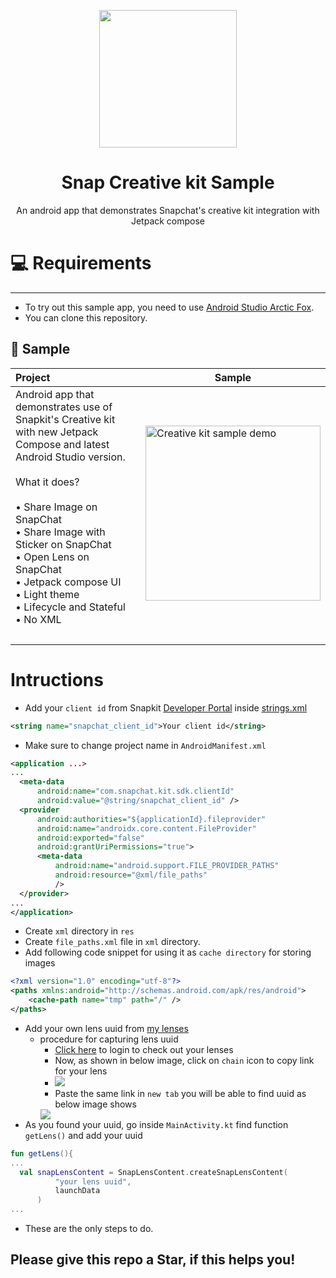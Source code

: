 <p align="center"><img src="https://user-images.githubusercontent.com/57827233/137875987-48a56729-501e-44f1-a85d-133886479072.png" width="220"></p>

<h1 align="center">Snap Creative kit Sample</h1>
<p align="center">An android app that demonstrates Snapchat's creative kit integration with Jetpack compose</p>

# 💻 Requirements
------------
- To try out this sample app, you need to use [Android Studio Arctic Fox](https://developer.android.com/studio).
- You can clone this repository.

🧬 Sample
------------

| Project | Sample |
| :--- | --- |
| Android app that demonstrates use of Snapkit's Creative kit with new Jetpack Compose and latest Android Studio version.<br><br> What it does? <br><br> • Share Image on SnapChat <br>• Share Image with Sticker on SnapChat <br>• Open Lens on SnapChat <br>• Jetpack compose UI<br>• Light theme<br>• Lifecycle and Stateful<br>• No XML <br><br>  | <img src="video/creative kit demo.gif" width="280" alt="Creative kit sample demo">|
|  |  |

# Intructions
- Add your `client id` from Snapkit [Developer Portal](https://kit.snapchat.com/manage/) inside [strings.xml](https://github.com/Horizon733/snap-loginkit-sample/blob/master/app/src/main/res/values/strings.xml)
``` xml
<string name="snapchat_client_id">Your client id</string>
```
- Make sure to change project name in `AndroidManifest.xml`
```xml
<application ...>
...
  <meta-data
      android:name="com.snapchat.kit.sdk.clientId"
      android:value="@string/snapchat_client_id" />
  <provider
      android:authorities="${applicationId}.fileprovider"
      android:name="androidx.core.content.FileProvider"
      android:exported="false"
      android:grantUriPermissions="true">
      <meta-data
          android:name="android.support.FILE_PROVIDER_PATHS"
          android:resource="@xml/file_paths"
          />
  </provider>
...
</application>
```
- Create `xml` directory in `res` 
- Create `file_paths.xml` file in `xml` directory.
- Add following code snippet for using it as `cache directory` for storing images
```xml
<?xml version="1.0" encoding="utf-8"?>
<paths xmlns:android="http://schemas.android.com/apk/res/android">
    <cache-path name="tmp" path="/" />
</paths>
```
- Add your own lens uuid from [my lenses](https://my-lenses.snapchat.com/lenses)
  - procedure for capturing lens uuid
    - [Click here](https://my-lenses.snapchat.com/lenses) to login to check out your lenses
    - Now, as shown in below image, click on `chain` icon to copy link for your lens
    - <img src="https://user-images.githubusercontent.com/57827233/137531014-b075f3dd-26a5-4874-8f2b-f90c0e02c5a1.png">
    - Paste the same link in `new tab` you will be able to find uuid as below image shows
    <img src="https://user-images.githubusercontent.com/57827233/137532975-170f5582-07af-4a5d-8a98-603f89ba54ca.png">
- As you found your uuid, go inside `MainActivity.kt` find function `getLens()` and add your uuid
```kotlin
fun getLens(){
...
  val snapLensContent = SnapLensContent.createSnapLensContent(
          "your lens uuid",
          launchData
      )
...
```
- These are the only steps to do.

## Please give this repo a Star, if this helps you!

